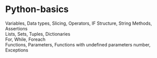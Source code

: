 # Python-basics
Variables, Data types, Slicing, Operators, IF Structure, String Methods, Assertions\
Lists, Sets, Tuples, Dictionaries\
For, While, Foreach\
Functions, Parameters, Functions with undefined parameters number, Exceptions
